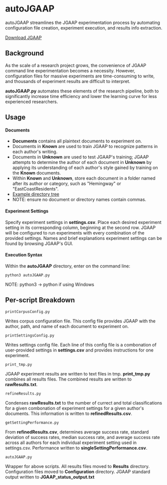 # autoJGAAP
autoJGAAP streamlines the JGAAP experimentation process by automating configuration file creation, experiment execution, and results info extraction.

[Download JGAAP](https://github.com/evllabs/JGAAP/releases) 

## Background

As the scale of a research project grows, the convenience of JGAAP command line experimentation becomes a necessity. However, configuration files for massive experiments are time-consuming to write, and thousands of experiment results are difficult to interpret.

**autoJGAAP.py** automates these elements of the research pipeline, both to significantly increase time efficiency and lower the learning curve for less experienced researchers.

## Usage

#### Documents
* **Documents** contains all plaintext documents to experiment on.
* Documents in **Known** are used to train JGAAP to recognize patterns in each author's writing. 
* Documents in **Unknown** are used to test JGAAP's training; JGAAP attempts to determine the author of each document in **Unknown** by applying its understanding of each author's style gained by training on the **Known** documents. 
* Within **Known** and **Unknown**, store each document in a folder named after its author or category, such as "Hemingway" or "EastCoastResidents". 
* [Example directory tree](/example.jpg)
* NOTE: ensure no document or directory names contain commas.

#### Experiment Settings
Specify experiment settings in **settings.csv**. Place each desired experiment setting in its corresponding column, beginning at the second row. JGAAP will be configured to run experiments with every combination of the provided settings. Names and brief explanations experiment settings can be found by browsing JGAAP's GUI.

#### Execution Syntax
Within the **autoJGAAP** directory, enter on the command line:

```python3 autoJGAAP.py```

NOTE: python3 -> python if using Windows

## Per-script Breakdown

```printCorpusConfig.py```

Writes corpus configuration file. This config file provides JGAAP with the author, path, and name of each document to experiment on.

```printSettingsConfig.py```

Writes settings config file. Each line of this config file is a combonation of user-provided settings in **settings.csv** and provides instructions for one experiment.

```print_tmp.py```

JGAAP experiment results are written to text files in tmp. **print_tmp.py** combines all results files. The combined results are written to **rawResults.txt**.

```refineResults.py```

Condenses **rawResults.txt** to the number of currect and total classifications for a given combonation of experiment settings for a given author's documents. This information is written to **refinedResults.csv**.

```getSettingPerformance.py```

From **refinedResults.csv**, determines average success rate, standard deviation of success rates, median success rate, and average success rate across all authors for each individual experiment setting used in settings.csv. Performance written to **singleSettingPerformance.csv**.

```autoJGAAP.py```

Wrapper for above scripts.
All results files moved to **Results** directory.
Configuration files moved to **Configuration** directory.
JGAAP standard output written to **JGAAP_status_output.txt**




